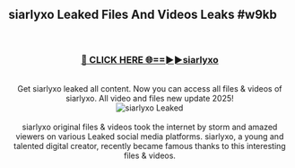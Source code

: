 ## siarlyxo Leaked Files And Videos Leaks #w9kb
<br>
<div align="center">
<h3><a href="https://watchclip.my.id/siarlyxo" rel="nofollow">🔴 CLICK HERE 🌐==►►siarlyxo</a></h3>
<br>
Get siarlyxo leaked all content. Now you can access all files & videos of siarlyxo. All video and files new update 2025!
<br>
<a href="https://watchclip.my.id/siarlyxo" rel="nofollow" data-target="animated-image.originalLink"><img src="https://i.ibb.co.com/WyWwxjT/player-gif2.gif" alt="siarlyxo Leaked" style="max-width: 100%; display: inline-block;" data-target="animated-image.originalImage"></a>
<br><br>
siarlyxo original files & videos took the internet by storm and amazed viewers on various Leaked social media platforms. siarlyxo, a young and talented digital creator, recently became famous thanks to this interesting files & videos.
</div>
<br>